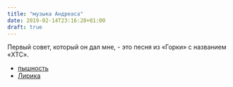 ```yaml
---
title: "музыка Андреаса"
date: 2019-02-14T23:16:28+01:00
draft: true
---
```


Первый совет, который он дал мне, - это песня из «Горки» с названием «XTC».

* [пышность](https://youtu.be/fWci3zD9jmU)
* [Лирика](https://www.songteksten.nl/songteksten/190820/gorki/xtc.htm)


